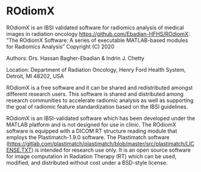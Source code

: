 # ROdiomX
ROdiomX is an IBSI validated software for radiomics analysis of medical images in radiation oncology
<https://github.com/Ebadian-HFHS/ROdiomX>: 
“The ROdiomX Software: A series of executable MATLAB-based modules for Radiomics Analysis”
Copyright (C) 2020 

Authors: Drs. Hassan Bagher-Ebadian & Indrin J. Chetty 

Location: Department of Radiation Oncology, Henry Ford Health System, Detroit, MI 48202, USA

ROdiomX is a free software and it can be shared and redistributed amongst different research users.
This software is shared and distributed among research communities to accelerate radiomic analysis as well as
supporting the goal of radiomic feature standardization based on the IBSI guidelines.

ROdiomX is an IBSI-validated software which has been developed under the MATLAB platform and is not designed
for use in clinic. The ROdiomX software is equipped with a DICOM RT structure reading module that employs the
Plastimatch-1.9.0 software. The Plastimatch software (https://gitlab.com/plastimatch/plastimatch/blob/master/src/plastimatch/LICENSE.TXT) 
is intended for research use only. It is an open source software for image computation in Radiation Therapy (RT) which can be used, modified, 
and distributed without cost under a BSD-style license.


